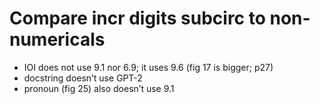 # Compare incr digits subcirc to non-numericals

- IOI does not use 9.1 nor 6.9; it uses 9.6 (fig 17 is bigger; p27)
- docstring doesn’t use GPT-2
- pronoun (fig 25) also doesn’t use 9.1